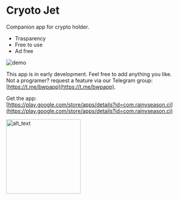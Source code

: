 # Cryoto Jet

Companion app for crypto holder.  
- Trasparency
- Free to use
- Ad free

![demo](https://imgur.com/DNn6tEe.jpg)

This app is in early development. 
Feel free to add anything you like.   
Not a programer? request a feature via our Telegram group: [https://t.me/bwpapp](https://t.me/bwpapp). 

Get the app:  
[https://play.google.com/store/apps/details?id=com.rainyseason.cj](https://play.google.com/store/apps/details?id=com.rainyseason.cj)

[<img alt="alt_text" width="200px" src="https://play.google.com/intl/en_us/badges/static/images/badges/en_badge_web_generic.png" />](https://play.google.com/store/apps/details?id=com.rainyseason.cj)




